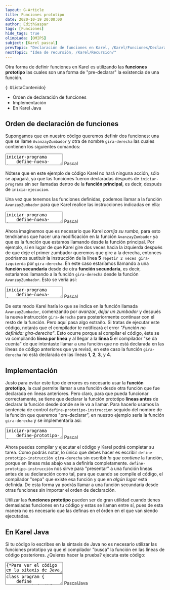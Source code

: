 ```yaml
---
layout: G-Article
title: Funciones prototipo
date: 2020-10-19 20:00:00
author: EdithGaspar
tags: [Funciones]
hide_tags: true
olimpiada: [OMIPS]
subject: [Karel pascal]
prevTopic: "Declaración de funciones en Karel, /Karel/Funciones/Declaracion/"
nextTopic: "Idea de recursión, /Karel/Recursion/"
---
```


Otra forma de definir funciones en Karel es utilizando las **funciones prototipo** las cuales son una forma de "pre-declarar" la existencia de una función.

{: #ListaContenido}
- Orden de declaración de funciones
- Implementación
- En Karel Java

## Orden de declaración de funciones

Supongamos que en nuestro código queremos definir dos funciones: una que se llame `AvanzayZumbador` y otra de nombre `gira-derecha` las cuales contienen los siguientes comandos:

<div class="karelBlock">
<textarea class="karelp">
iniciar-programa
	define-nueva-instruccion AvanzayZumbador como inicio
		mientras frente-libre hacer avanza;
		deja-zumbador;
		repetir 2 veces gira-izquierda;
		avanza;
		deja-zumbador;
		gira-izquierda;
		avanza;
		deja-zumbador;
	fin;
	define-nueva-instruccion gira-derecha como inicio
		repetir 3 veces gira-izquierda;
	fin;
	inicia-ejecucion
		apagate;
	termina-ejecucion
finalizar-programa</textarea>
<span class="karelLabel KLPascal karelLabelSelected" labFor="karelp">Pascal</span>
</div>

Nótese que en este ejemplo de código Karel no hará ninguna acción, sólo se apagará, ya que las funciones fueron declaradas después de `iniciar-programa` sin ser llamadas dentro de la **función principal**, es decir, después de `inicia-ejecucion`.

Una vez que tenemos las funciones definidas, podemos llamar a la función `AvanzayZumbador` para que Karel realice las instrucciones indicadas en ella:

<div class="karelBlock">
<textarea class="karelp">
iniciar-programa
	define-nueva-instruccion AvanzayZumbador como inicio
		mientras frente-libre hacer avanza;
		deja-zumbador;
		repetir 2 veces gira-izquierda;
		avanza;
		deja-zumbador;
		gira-izquierda;
		avanza;
		deja-zumbador;
	fin;
	define-nueva-instruccion gira-derecha como inicio
		repetir 3 veces gira-izquierda;
	fin;
	inicia-ejecucion
		AvanzayZumbador;
		apagate;
	termina-ejecucion
finalizar-programa</textarea>
<span class="karelLabel KLPascal karelLabelSelected" labFor="karelp">Pascal</span>
</div>

Ahora imaginemos que es necesario que Karel *corrija su rumbo*, para esto tendríamos que hacer una modificación en la función `AvanzayZumbador` ya que es la función que estamos llamando desde la función principal. Por ejemplo, si en lugar de que Karel gire dos veces hacia la izquierda después de que deje el primer zumbador queremos que gire a la derecha, entonces podríamos sustituir la instrucción de la línea **5** `repetir 2 veces gira-izquierda` por `gira-derecha`. En este caso estaríamos llamando a una **función secundaria** desde de otra **función secundaria**, es decir, estaríamos llamando a la función `gira-derecha` desde la función `AvanzayZumbador`. Esto se vería así:

<div class="karelBlock">
<textarea class="karelp">
iniciar-programa
	define-nueva-instruccion AvanzayZumbador como inicio
		mientras frente-libre hacer avanza;
		deja-zumbador;
		gira-derecha;
		avanza;
		deja-zumbador;
		gira-izquierda;
		avanza;
		deja-zumbador;
	fin;
	define-nueva-instruccion gira-derecha como inicio
		repetir 3 veces gira-izquierda;
	fin;
	inicia-ejecucion
		AvanzayZumbador;
		apagate;
	termina-ejecucion
finalizar-programa</textarea>
<span class="karelLabel KLPascal karelLabelSelected" labFor="karelp">Pascal</span>
</div>

De este modo Karel haría lo que se indica en la función llamada `AvanzayZumbador`, comenzando por *avanzar*, *dejar un zumbador* y después la nueva instrucción `gira-derecha` para posteriormente continuar con el resto de la función. Pero aquí pasa algo extraño. Si tratas de ejecutar este código, notarás que el compilador te notificará el error *"Función no definida: gira-derecha"*. Esto ocurre porque al compilar el código, éste se va compilando **línea por línea** y al llegar a la **línea 5** el compilador "se da cuenta" de que intentaste llamar a una función que no está declarada en las líneas de código anteriores que ya revisó, en este caso la función `gira-derecha` no está declarada en las líneas **1**, **2**, **3**, y **4**.

## Implementación

Justo para evitar este tipo de errores es necesario usar la **función prototipo**, la cual permite llamar a una función desde otra función que fue declarada en líneas anteriores. Pero claro, para que pueda funcionar correctamente, se tiene que declarar la función prototipo **líneas antes** de declarar la función desde donde se le va a llamar. Para hacerlo usamos la sentencia de control `define-prototipo-instruccion` seguido del nombre de la función que queremos "pre-declarar", en nuestro ejemplo sería la función `gira-derecha` y se implementaría así:

<div class="karelBlock">
<textarea class="karelp">
iniciar-programa
	define-prototipo-instrucción gira-derecha;

	define-nueva-instruccion AvanzayZumbador como inicio
		mientras frente-libre hacer avanza;
		deja-zumbador;
		gira-derecha;
		avanza;
		deja-zumbador;
		gira-izquierda;
		avanza;
		deja-zumbador;
	fin;
	define-nueva-instruccion gira-derecha como inicio
		repetir 3 veces gira-izquierda;
	fin;
	inicia-ejecucion
		AvanzayZumbador;
		apagate;
	termina-ejecucion
finalizar-programa</textarea>
<span class="karelLabel KLPascal karelLabelSelected" labFor="karelp">Pascal</span>
</div>

Ahora puedes compilar y ejecutar el código y Karel podrá completar su tarea. Como podrás notar, lo único que debes hacer es escribir `define-prototipo-instrucción gira-derecha` sin escribir *lo que contiene* la función, porque en líneas más abajo vas a definirla completamente. `define-prototipo-instrucción` nos sirve para "presentar" a una función líneas antes de su declaración como tal, para que cuando se compile el código, el compilador "sepa" que existe esa función y que en *algún lugar* está definida. De esta forma ya podrás llamar a una función secundaria desde otras funciones sin importar el orden de declaración.

Utilizar las **funciones prototipo** pueden ser de gran utilidad cuando tienes demasiadas funciones en tu código y estas se llaman entre sí, pues de esta manera no es necesario que las definas en el órden en el que van siendo ejecutadas.

## En Karel Java

Si tu código lo escribes en la sintaxis de Java no es necesario utilizar las funciones prototipo ya que el compilador "busca" la función en las líneas de código posteriores. <span>¿Quieres hacer la prueba?</span> ejecuta este código:

<div class="karelBlock">
<textarea class="karelp">
{*Para ver el código en la sitaxis de Java da clic en el botón Java ubicado en la parte inferior derecha*}
</textarea>
<div class="karelBlock">
<textarea class="karelj">
class program {
	define AvanzayZumbador(){
		while(frontIsClear) move();
		putbeeper();
		GiraDerecha();
		move();
		putbeeper();
		turnleft();
		move();
		putbeeper();
	}
	define GiraDerecha(){
		iterate(3) turnleft();
	}
	program () {
		AvanzayZumbador();
		turnoff();
	}
}</textarea>
<span class="karelLabel KLPascal karelLabelSelected" labFor="karelp">Pascal</span><span class="karelLabel KLJava" labFor="karelj">Java</span>
</div>
